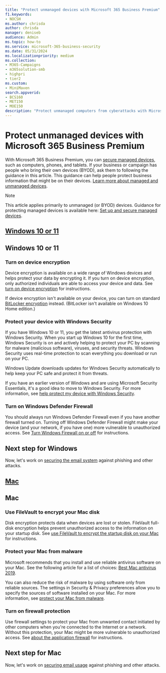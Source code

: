 ```yaml
---
title: "Protect unmanaged devices with Microsoft 365 Business Premium"
f1.keywords:
- NOCSH
ms.author: chrisda
author: chrisda
manager: deniseb
audience: Admin
ms.topic: how-to
ms.service: microsoft-365-business-security
ms.date: 05/31/2024
ms.localizationpriority: medium
ms.collection:
- M365-Campaigns
- m365solution-smb
- highpri
- tier2
ms.custom:
- MiniMaven
search.appverid:
- BCS160
- MET150
- MOE150
description: "Protect unmanaged computers from cyberattacks with Microsoft 365 Business Premium. How to set up cybersecurity for Windows PCs and Macs."
---
```


# Protect unmanaged devices with Microsoft 365 Business Premium

With Microsoft 365 Business Premium, you can [secure managed devices](m365bp-protect-managed-devices.md), such as computers, phones, and tablets. If your business or campaign has people who bring their own devices (BYOD), ask them to following the guidance in this article. This guidance can help people protect business information that might be on their devices. [Learn more about managed and unmanaged devices](m365bp-managed-unmanaged-devices.md).

> [!NOTE]
> This article applies primarily to unmanaged (or BYOD) devices. Guidance for protecting managed devices is available here: [Set up and secure managed devices](m365bp-protect-managed-devices.md).

## [Windows 10 or 11](#tab/Windows10-11)

## Windows 10 or 11

### Turn on device encryption

Device encryption is available on a wide range of Windows devices and helps protect your data by encrypting it. If you turn on device encryption, only authorized individuals are able to access your device and data. See [turn on device encryption](https://support.microsoft.com/help/4028713/windows-10-turn-on-device-encryption) for instructions.

If device encryption isn't available on your device, you can turn on standard [BitLocker encryption](https://support.microsoft.com/help/4028713/windows-10-turn-on-device-encryption) instead. (BitLocker isn't available on Windows 10 Home edition.)

### Protect your device with Windows Security

If you have Windows 10 or 11, you get the latest antivirus protection with Windows Security. When you start up Windows 10 for the first time, Windows Security is on and actively helping to protect your PC by scanning for malware (malicious software), viruses, and security threats. Windows Security uses real-time protection to scan everything you download or run on your PC.

Windows Update downloads updates for Windows Security automatically to help keep your PC safe and protect it from threats.

If you have an earlier version of Windows and are using Microsoft Security Essentials, it's a good idea to move to Windows Security. For more information, see [help protect my device with Windows Security](https://support.microsoft.com/help/17464/windows-10-help-protect-my-device-with-windows-security).

### Turn on Windows Defender Firewall

You should always run Windows Defender Firewall even if you have another firewall turned on. Turning off Windows Defender Firewall might make your device (and your network, if you have one) more vulnerable to unauthorized access. See [Turn Windows Firewall on or off](https://support.microsoft.com/help/4028544/windows-10-turn-windows-defender-firewall-on-or-off) for instructions.

## Next step for Windows

Now, let's work on [securing the email system](m365bp-use-email-securely.md) against phishing and other attacks.

## [Mac](#tab/Mac)

## Mac

### Use FileVault to encrypt your Mac disk

Disk encryption protects data when devices are lost or stolen. FileVault full-disk encryption helps prevent unauthorized access to the information on your startup disk. See [use FileVault to encrypt the startup disk on your Mac](https://support.apple.com/HT204837) for instructions.

### Protect your Mac from malware

Microsoft recommends that you install and use reliable antivirus software on your Mac. See the following article for a list of choices: [Best Mac antivirus 2019](https://www.macworld.co.uk/feature/mac-software/mac-antivirus-3672182/).

You can also reduce the risk of malware by using software only from reliable sources. The settings in Security & Privacy preferences allow you to specify the sources of software installed on your Mac. For more information, see [protect your Mac from malware](https://support.apple.com/kb/PH25087).

### Turn on firewall protection

Use firewall settings to protect your Mac from unwanted contact initiated by other computers when you're connected to the Internet or a network. Without this protection, your Mac might be more vulnerable to unauthorized access. See [about the application firewall](https://support.apple.com/HT201642) for instructions.

## Next step for Mac

Now, let's work on [securing email usage](m365bp-use-email-securely.md) against phishing and other attacks.
